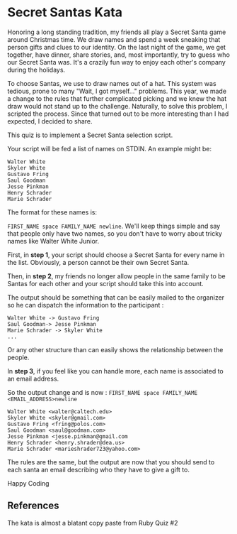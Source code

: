 # Secret Santas Kata

Honoring a long standing tradition, my friends all play a Secret Santa game around Christmas time. We draw names and spend a week sneaking that person gifts and clues to our identity. On the last night of the game, we get together, have dinner, share stories, and, most importantly, try to guess who our Secret Santa was. It's a crazily fun way to enjoy each other's company during the holidays.

To choose Santas, we use to draw names out of a hat. This system was tedious, prone to many "Wait, I got myself..." problems. This year, we made a change to the rules that further complicated picking and we knew the hat draw would not stand up to the challenge. Naturally, to solve this problem, I scripted the process. Since that turned out to be more interesting than I had expected, I decided to share.

This quiz is to implement a Secret Santa selection script.

Your script will be fed a list of names on STDIN. An example might be:

	Walter White
	Skyler White
	Gustavo Fring
	Saul Goodman
	Jesse Pinkman
	Henry Schrader
	Marie Schrader

The format for these names is:

`FIRST_NAME space FAMILY_NAME newline`. We'll keep things simple and say that people only have two names, so you don't have to worry about tricky names like Walter White Junior.

First, in **step 1**, your script should choose a Secret Santa for every name in the list. Obviously, a person cannot be their own Secret Santa. 

Then, in **step 2**, my friends no longer allow people in the same family to be Santas for each other and your script should take this into account.

The output should be something that can be easily mailed to the organizer so he can dispatch the information to the participant :

	Walter White -> Gustavo Fring
	Saul Goodman-> Jesse Pinkman
	Marie Schrader -> Skyler White
	...

Or any other structure than can easily shows the relationship between the people.

In **step 3**, if you feel like you can handle more, each name is associated to an email address.

So the output change and is now : `FIRST_NAME space FAMILY_NAME <EMAIL_ADDRESS>newline`

	Walter White <walter@caltech.edu>
	Skyler White <skyler@gmail.com>
	Gustavo Fring <fring@polos.com>
	Saul Goodman <saul@goodman.com>
	Jesse Pinkman <jesse.pinkman@gmail.com
	Henry Schrader <henry.shrader@dea.us>
	Marie Schrader <marieshrader723@yahoo.com>
	
The rules are the same, but the output are now that you should send to each santa an email describing who they have to give a gift to.

Happy Coding

## References

The kata is almost a blatant copy paste from Ruby Quiz #2 
